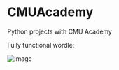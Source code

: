 # CMUAcademy
Python projects with CMU Academy


Fully functional wordle:

![image](https://user-images.githubusercontent.com/31025768/180553057-2a9c6531-ca15-4359-a480-9a214d2cfd68.png)


